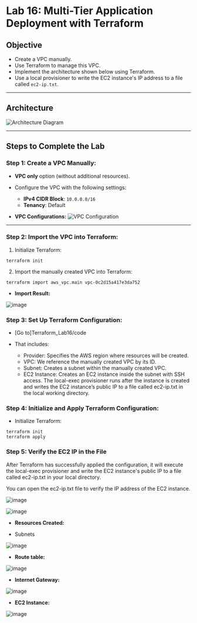 # Lab 16: Multi-Tier Application Deployment with Terraform

## Objective
- Create a VPC manually.
- Use Terraform to manage this VPC.
- Implement the architecture shown below using Terraform.
- Use a local provisioner to write the EC2 instance's IP address to a file called `ec2-ip.txt`.

---

## Architecture
![Architecture Diagram](https://github.com/user-attachments/assets/d2e8c610-379e-4f4d-bdb1-a231a0ee94de)

---

## Steps to Complete the Lab

### Step 1: Create a VPC Manually:
- **VPC only** option (without additional resources).
- Configure the VPC with the following settings:
   - **IPv4 CIDR Block**: `10.0.0.0/16`
   - **Tenancy**: Default

- **VPC Configurations:**
![VPC Configuration](https://github.com/user-attachments/assets/16666fde-6ca0-4007-b0fd-4e7f7ad3c9bb)

---

### Step 2: Import the VPC into Terraform:

1. Initialize Terraform:
```
terraform init
```
2. Import the manually created VPC into Terraform:

```
terraform import aws_vpc.main vpc-0c2d15a417e3da752
```

- **Import Result:**

![image](https://github.com/user-attachments/assets/3c0b9051-2726-459f-9a29-c240c9d553eb)

### Step 3: Set Up Terraform Configuration:
- [Go to]Terraform_Lab16/code

- That includes:
  - Provider: Specifies the AWS region where resources will be created.
  - VPC: We reference the manually created VPC by its ID.
  - Subnet: Creates a subnet within the manually created VPC.
  - EC2 Instance: Creates an EC2 instance inside the subnet with SSH access. The local-exec provisioner runs after the instance is created and writes the EC2 instance’s public 
    IP to a file called ec2-ip.txt in the local working directory.
### Step 4: Initialize and Apply Terraform Configuration:

- Initialize Terraform:

```
terraform init
terraform apply
```

### Step 5: Verify the EC2 IP in the File

After Terraform has successfully applied the configuration, it will execute the local-exec provisioner and write the EC2 instance's public IP to a file called ec2-ip.txt in your local directory.

You can open the ec2-ip.txt file to verify the IP address of the EC2 instance.

![image](https://github.com/user-attachments/assets/05140150-2088-44c5-91b7-b014fa867dbe)

![image](https://github.com/user-attachments/assets/84761971-de79-4b08-8a45-daaa15dab9ed)

- **Resources Created:**

-  Subnets

![image](https://github.com/user-attachments/assets/b25d7f74-3f57-4f6c-9555-8c5e1519cbb7)

- **Route table:**

![image](https://github.com/user-attachments/assets/aba39251-44f3-42a2-b7cc-8777d271bcc7)

- **Internet Gateway:**
  
![image](https://github.com/user-attachments/assets/b59f8794-414a-4bc5-a9b1-a44d86e479bc)

- **EC2 Instance:**

![image](https://github.com/user-attachments/assets/a92bd3a1-e82b-46ed-9cb1-869ae66d6fa5)





